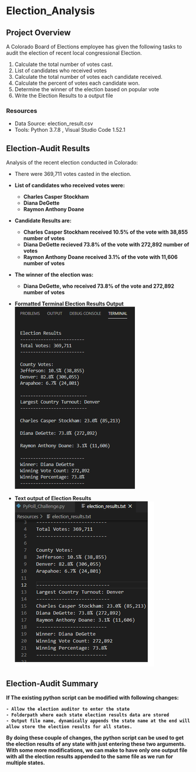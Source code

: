 # Election_Analysis

## Project Overview
A Colorado Board of Elections employee has given the following tasks to audit the election of recent local congressional Election.

1. Calculate the total number of votes cast.
1. List of candidates who received votes
1. Calculate the total number of votes each candidate received.
1. Calculate the percent of votes each candidate won.
1. Determine the winner of the election based on popular vote
1. Write the Election Results to a output file

### Resources
- Data Source: election_result.csv
- Tools: Python 3.7.8 , Visual Studio Code 1.52.1

## Election-Audit Results
Analysis of the recent election conducted in Colorado:
- There were 369,711 votes casted in the election.
- <b> List of candidates who received votes were:
    - Charles Casper Stockham
    - Diana DeGette
    - Raymon Anthony Doane
- Candidate Results are:
   - Charles Casper Stockham received <b>10.5%</b> of the vote with <b>38,855</b> number of votes
   - Diana DeGette recieved 73.8% of the vote with 272,892 number of votes 
   - Raymon Anthony Doane received 3.1% of the vote with 11,606 number of votes
   
- The winner of the election was:
    - Diana DeGette, who received 73.8% of the vote and 272,892 number of votes 
  
- Formatted Terminal Election Results Output <br/>
![colorado_election_results](/Resources/election_results_terminal.png) <br/>
- Text output of Election Results <br/>
![colorado_election_results_to_textfile](/Resources/election_results_textoutput.png) <br/>

## Election-Audit Summary
If The existing python script can be modified with following changes:

    - Allow the election auditor to enter the state
    - Folderpath where each state election results data are stored
    - Output file name, dynamically appends the state name at the end will allow store the election results for all states.
    
By doing these couple of changes, the python script can be used to get the election results of any state with just entering these two arguments. 
With some more modifications, we can make to have only one output file with all the election results appended to the same file as we run for multiple states.






    
    
